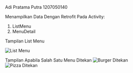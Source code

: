 Adi Pratama Putra
1207050140

Menampilkan Data Dengan Retrofit Pada Activity:
1. ListMenu
2. MenuDetail

Tampilan List Menu 

![List Menu](https://user-images.githubusercontent.com/69706091/209652896-d00cf61a-4649-459d-96bc-d09932750c28.jpg)

Tampilan Apabila Salah Satu Menu Ditekan
![Burger Ditekan](https://user-images.githubusercontent.com/69706091/209652907-bec83596-b78a-4c5c-80d5-8192d07d03c3.jpg)
![Pizza Ditekan](https://user-images.githubusercontent.com/69706091/209652914-642a8dd8-61d8-4e20-821a-c204848b5221.jpg)
